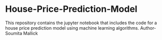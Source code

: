 # House-Price-Prediction-Model
This repository contains the jupyter notebook that includes the code for a house price prediction model using machine learning algorithms. Author-Soumita Mallick
